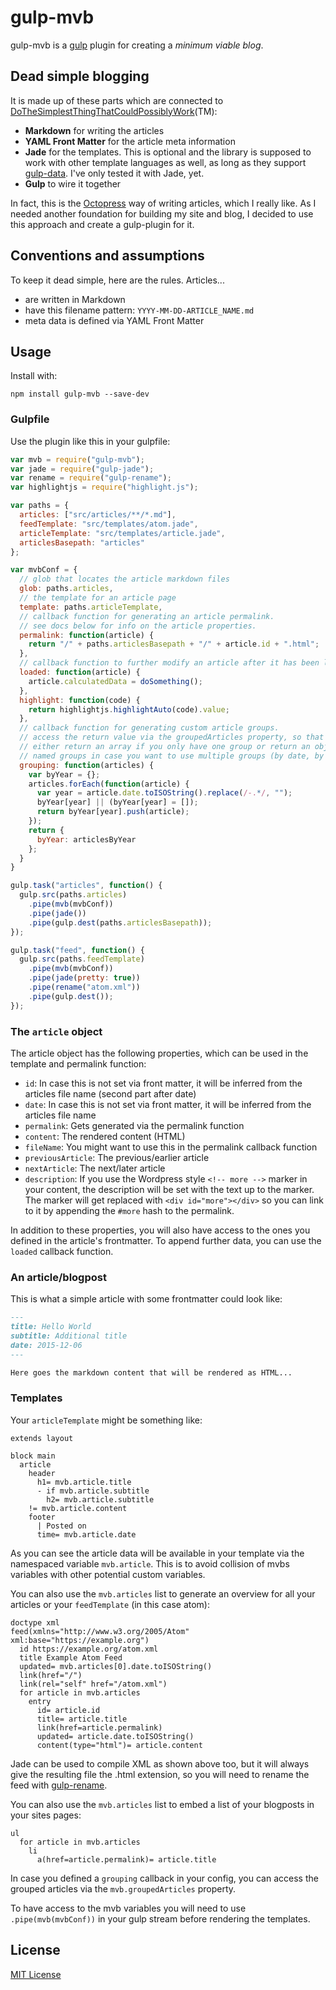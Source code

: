 # gulp-mvb

gulp-mvb is a [gulp](https://github.com/wearefractal/gulp) plugin for creating a *minimum viable blog*.

## Dead simple blogging

It is made up of these parts which are connected to [DoTheSimplestThingThatCouldPossiblyWork](http://c2.com/xp/DoTheSimplestThingThatCouldPossiblyWork.html)(TM):

* **Markdown** for writing the articles
* **YAML Front Matter** for the article meta information
* **Jade** for the templates. This is optional and the library is supposed to work with other template languages as well, as long as they support [gulp-data](https://www.npmjs.com/package/gulp-data). I've only tested it with Jade, yet.
* **Gulp** to wire it together

In fact, this is the [Octopress](http://octopress.org/) way of writing articles, which I really like. As I needed another foundation for building my site and blog, I decided to use this approach and create a gulp-plugin for it.

## Conventions and assumptions

To keep it dead simple, here are the rules. Articles...

* are written in Markdown
* have this filename pattern: `YYYY-MM-DD-ARTICLE_NAME.md`
* meta data is defined via YAML Front Matter

## Usage

Install with:

    npm install gulp-mvb --save-dev

### Gulpfile

Use the plugin like this in your gulpfile:

```javascript
var mvb = require("gulp-mvb");
var jade = require("gulp-jade");
var rename = require("gulp-rename");
var highlightjs = require("highlight.js");

var paths = {
  articles: ["src/articles/**/*.md"],
  feedTemplate: "src/templates/atom.jade",
  articleTemplate: "src/templates/article.jade",
  articlesBasepath: "articles"
};

var mvbConf = {
  // glob that locates the article markdown files
  glob: paths.articles,
  // the template for an article page
  template: paths.articleTemplate,
  // callback function for generating an article permalink.
  // see docs below for info on the article properties.
  permalink: function(article) {
    return "/" + paths.articlesBasepath + "/" + article.id + ".html";
  },
  // callback function to further modify an article after it has been loaded.
  loaded: function(article) {
    article.calculatedData = doSomething();
  },
  highlight: function(code) {
    return highlightjs.highlightAuto(code).value;
  },
  // callback function for generating custom article groups.
  // access the return value via the groupedArticles property, so that you can
  // either return an array if you only have one group or return an object with
  // named groups in case you want to use multiple groups (by date, by tag, ...)
  grouping: function(articles) {
    var byYear = {};
    articles.forEach(function(article) {
      var year = article.date.toISOString().replace(/-.*/, "");
      byYear[year] || (byYear[year] = []);
      return byYear[year].push(article);
    });
    return {
      byYear: articlesByYear
    };
  }
}

gulp.task("articles", function() {
  gulp.src(paths.articles)
    .pipe(mvb(mvbConf))
    .pipe(jade())
    .pipe(gulp.dest(paths.articlesBasepath));
});

gulp.task("feed", function() {
  gulp.src(paths.feedTemplate)
    .pipe(mvb(mvbConf))
    .pipe(jade(pretty: true))
    .pipe(rename("atom.xml"))
    .pipe(gulp.dest());
});
```

### The `article` object

The article object has the following properties, which can be used in the template and permalink function:

* `id`: In case this is not set via front matter, it will be inferred from the articles file name (second part after date)
* `date`: In case this is not set via front matter, it will be inferred from the articles file name
* `permalink`: Gets generated via the permalink function
* `content`: The rendered content (HTML)
* `fileName`: You might want to use this in the permalink callback function
* `previousArticle`: The previous/earlier article
* `nextArticle`: The next/later article
* `description`: If you use the Wordpress style `<!-- more -->` marker in your content, the description will be set with the text up to the marker. The marker will get replaced with `<div id="more"></div>` so you can link to it by appending the `#more` hash to the permalink.

In addition to these properties, you will also have access to the ones you defined in the article's frontmatter. To append further data, you can use the `loaded` callback function.

### An article/blogpost

This is what a simple article with some frontmatter could look like:

```markdown
---
title: Hello World
subtitle: Additional title
date: 2015-12-06
---

Here goes the markdown content that will be rendered as HTML...
```

### Templates

Your `articleTemplate` might be something like:

```jade
extends layout

block main
  article
    header
      h1= mvb.article.title
      - if mvb.article.subtitle
        h2= mvb.article.subtitle
    != mvb.article.content
    footer
      | Posted on
      time= mvb.article.date
```

As you can see the article data will be available in your template via the namespaced variable `mvb.article`. This is to avoid collision of mvbs variables with other potential custom variables.

You can also use the `mvb.articles` list to generate an overview for all your articles or your `feedTemplate` (in this case atom):

```jade
doctype xml
feed(xmlns="http://www.w3.org/2005/Atom" xml:base="https://example.org")
  id https://example.org/atom.xml
  title Example Atom Feed
  updated= mvb.articles[0].date.toISOString()
  link(href="/")
  link(rel="self" href="/atom.xml")
  for article in mvb.articles
    entry
      id= article.id
      title= article.title
      link(href=article.permalink)
      updated= article.date.toISOString()
      content(type="html")= article.content
```

Jade can be used to compile XML as shown above too, but it will always give the resulting file the .html extension, so you will need to rename the feed with [gulp-rename](https://www.npmjs.com/package/gulp-rename).

You can also use the `mvb.articles` list to embed a list of your blogposts in your sites pages:

```jade
ul
  for article in mvb.articles
    li
      a(href=article.permalink)= article.title
```

In case you defined a `grouping` callback in your config, you can access the grouped articles via the `mvb.groupedArticles` property.

To have access to the mvb variables you will need to use `.pipe(mvb(mvbConf))` in your gulp stream before rendering the templates.

## License

[MIT License](http://en.wikipedia.org/wiki/MIT_License)
